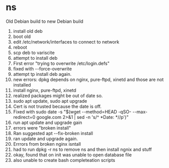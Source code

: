 # ns

Old Debian build to new Debian build

1. install old deb
2. boot old
3. edit /etc/network/interfaces to connect to network
4. reboot
5. scp deb to variscite
6. attempt to install deb
7. First error "trying to overwrite /etc/login.defs"
8. fixed with --force-overwrite
9. attempt tp install deb again.
10. new errors: dpkg depends on nginx, pure-ftpd, xinetd and those are not installed
11. install nginx, pure-ftpd, xinetd
12. realized packages might be out of date so.
13. sudo apt update, sudo apt upgrade
14. Cert is not trusted because the date is off.
15. Fixed with sudo date -s "$(wget --method=HEAD -qSO- --max-redirect=0 google.com 2>&1 | sed -n 's/^ *Date: *//p')"
16. run apt update and upgrade gain
17. errors were "broken install"
18. Ran suggested apt --fix-broken install
19. ran update and upgrade again.
20. Errrors from broken nginx isntall
21. had to run dpkg -r ns to remove ns and then install ngnix and stuff
22. okay, found that on init was unable to open database file
23. also unable to create bash completeation scripts